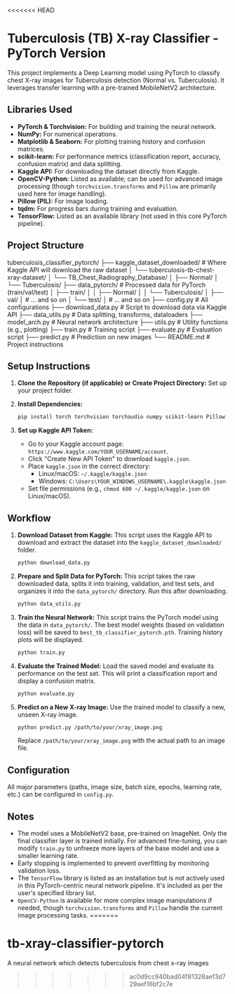 <<<<<<< HEAD
# Tuberculosis (TB) X-ray Classifier - PyTorch Version

This project implements a Deep Learning model using PyTorch to classify chest X-ray images for Tuberculosis detection (Normal vs. Tuberculosis). It leverages transfer learning with a pre-trained MobileNetV2 architecture.

## Libraries Used

- **PyTorch & Torchvision:** For building and training the neural network.
- **NumPy:** For numerical operations.
- **Matplotlib & Seaborn:** For plotting training history and confusion matrices.
- **scikit-learn:** For performance metrics (classification report, accuracy, confusion matrix) and data splitting.
- **Kaggle API:** For downloading the dataset directly from Kaggle.
- **OpenCV-Python:** Listed as available; can be used for advanced image processing (though `torchvision.transforms` and `Pillow` are primarily used here for image handling).
- **Pillow (PIL):** For image loading.
- **tqdm:** For progress bars during training and evaluation.
- **TensorFlow:** Listed as an available library (not used in this core PyTorch pipeline).

## Project Structure

tuberculosis_classifier_pytorch/
├── kaggle_dataset_downloaded/ # Where Kaggle API will download the raw dataset
│ └── tuberculosis-tb-chest-xray-dataset/
│ └── TB_Chest_Radiography_Database/
│ ├── Normal/
│ └── Tuberculosis/
├── data_pytorch/ # Processed data for PyTorch (train/val/test)
│ ├── train/
│ │ ├── Normal/
│ │ └── Tuberculosis/
│ ├── val/
│ # ... and so on
│ └── test/
│ # ... and so on
├── config.py # All configurations
├── download_data.py # Script to download data via Kaggle API
├── data_utils.py # Data splitting, transforms, dataloaders
├── model_arch.py # Neural network architecture
├── utils.py # Utility functions (e.g., plotting)
├── train.py # Training script
├── evaluate.py # Evaluation script
├── predict.py # Prediction on new images
└── README.md # Project instructions

## Setup Instructions

1.  **Clone the Repository (if applicable) or Create Project Directory:**
    Set up your project folder.

2.  **Install Dependencies:**

    ```bash
    pip install torch torchvision torchaudio numpy scikit-learn Pillow matplotlib seaborn opencv-python kaggle tqdm tensorflow
    ```

3.  **Set up Kaggle API Token:**
    - Go to your Kaggle account page: `https://www.kaggle.com/YOUR_USERNAME/account`.
    - Click "Create New API Token" to download `kaggle.json`.
    - Place `kaggle.json` in the correct directory:
      - Linux/macOS: `~/.kaggle/kaggle.json`
      - Windows: `C:\Users\YOUR_WINDOWS_USERNAME\.kaggle\kaggle.json`
    - Set file permissions (e.g., `chmod 600 ~/.kaggle/kaggle.json` on Linux/macOS).

## Workflow

1.  **Download Dataset from Kaggle:**
    This script uses the Kaggle API to download and extract the dataset into the `kaggle_dataset_downloaded/` folder.

    ```bash
    python download_data.py
    ```

2.  **Prepare and Split Data for PyTorch:**
    This script takes the raw downloaded data, splits it into training, validation, and test sets, and organizes it into the `data_pytorch/` directory. Run this after downloading.

    ```bash
    python data_utils.py
    ```

3.  **Train the Neural Network:**
    This script trains the PyTorch model using the data in `data_pytorch/`. The best model weights (based on validation loss) will be saved to `best_tb_classifier_pytorch.pth`. Training history plots will be displayed.

    ```bash
    python train.py
    ```

4.  **Evaluate the Trained Model:**
    Load the saved model and evaluate its performance on the test set. This will print a classification report and display a confusion matrix.

    ```bash
    python evaluate.py
    ```

5.  **Predict on a New X-ray Image:**
    Use the trained model to classify a new, unseen X-ray image.
    ```bash
    python predict.py /path/to/your/xray_image.png
    ```
    Replace `/path/to/your/xray_image.png` with the actual path to an image file.

## Configuration

All major parameters (paths, image size, batch size, epochs, learning rate, etc.) can be configured in `config.py`.

## Notes

- The model uses a MobileNetV2 base, pre-trained on ImageNet. Only the final classifier layer is trained initially. For advanced fine-tuning, you can modify `train.py` to unfreeze more layers of the base model and use a smaller learning rate.
- Early stopping is implemented to prevent overfitting by monitoring validation loss.
- The `TensorFlow` library is listed as an installation but is not actively used in this PyTorch-centric neural network pipeline. It's included as per the user's specified library list.
- `OpenCV-Python` is available for more complex image manipulations if needed, though `torchvision.transforms` and `Pillow` handle the current image processing tasks.
=======
# tb-xray-classifier-pytorch
A neural network which detects tuberculosis from chest x-ray images
>>>>>>> ac0d9cc940bad04f81328aef3d729aef16bf2c7e
